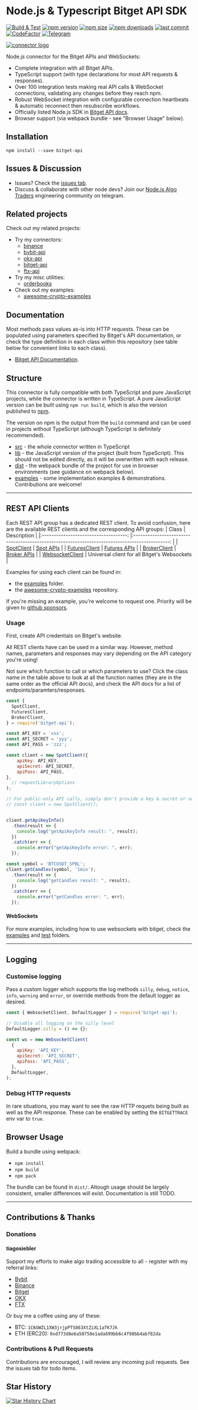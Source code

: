 # Node.js & Typescript Bitget API SDK

[![Build & Test](https://github.com/tiagosiebler/bitget-api/actions/workflows/e2etests.yml/badge.svg?branch=master)](https://github.com/tiagosiebler/bitget-api/actions/workflows/e2etests.yml) [![npm version](https://img.shields.io/npm/v/bitget-api)][1] [![npm size](https://img.shields.io/bundlephobia/min/bitget-api/latest)][1] [![npm downloads](https://img.shields.io/npm/dt/bitget-api)][1]
[![last commit](https://img.shields.io/github/last-commit/tiagosiebler/bitget-api)][1]
[![CodeFactor](https://www.codefactor.io/repository/github/tiagosiebler/bitget-api/badge)](https://www.codefactor.io/repository/github/tiagosiebler/bitget-api) [![Telegram](https://img.shields.io/badge/chat-on%20telegram-blue.svg)](https://t.me/nodetraders)

[![connector logo](https://github.com/tiagosiebler/bitget-api/blob/master/docs/images/logo1.png?raw=true)][1]

[1]: https://www.npmjs.com/package/bitget-api

Node.js connector for the Bitget APIs and WebSockets:

- Complete integration with all Bitget APIs.
- TypeScript support (with type declarations for most API requests & responses).
- Over 100 integration tests making real API calls & WebSocket connections, validating any changes before they reach npm.
- Robust WebSocket integration with configurable connection heartbeats & automatic reconnect then resubscribe workflows.
- Officially listed Node.js SDK in [Bitget API docs](https://bitgetlimited.github.io/apidoc/en/spot/#sdk-code-example).
- Browser support (via webpack bundle - see "Browser Usage" below).

## Installation

`npm install --save bitget-api`

## Issues & Discussion

- Issues? Check the [issues tab](https://github.com/tiagosiebler/bitget-api/issues).
- Discuss & collaborate with other node devs? Join our [Node.js Algo Traders](https://t.me/nodetraders) engineering community on telegram.

## Related projects

Check out my related projects:

- Try my connectors:
  - [binance](https://www.npmjs.com/package/binance)
  - [bybit-api](https://www.npmjs.com/package/bybit-api)
  - [okx-api](https://www.npmjs.com/package/okx-api)
  - [bitget-api](https://www.npmjs.com/package/bitget-api)
  - [ftx-api](https://www.npmjs.com/package/ftx-api)
- Try my misc utilities:
  - [orderbooks](https://www.npmjs.com/package/orderbooks)
- Check out my examples:
  - [awesome-crypto-examples](https://github.com/tiagosiebler/awesome-crypto-examples)

## Documentation

Most methods pass values as-is into HTTP requests. These can be populated using parameters specified by Bitget's API documentation, or check the type definition in each class within this repository (see table below for convenient links to each class).

- [Bitget API Documentation](https://www.bitget.com/docs-v5/en/#rest-api).

## Structure

This connector is fully compatible with both TypeScript and pure JavaScript projects, while the connector is written in TypeScript. A pure JavaScript version can be built using `npm run build`, which is also the version published to [npm](https://www.npmjs.com/package/bitget-api).

The version on npm is the output from the `build` command and can be used in projects without TypeScript (although TypeScript is definitely recommended).

- [src](./src) - the whole connector written in TypeScript
- [lib](./lib) - the JavaScript version of the project (built from TypeScript). This should not be edited directly, as it will be overwritten with each release.
- [dist](./dist) - the webpack bundle of the project for use in browser environments (see guidance on webpack below).
- [examples](./examples) - some implementation examples & demonstrations. Contributions are welcome!

---

## REST API Clients

Each REST API group has a dedicated REST client. To avoid confusion, here are the available REST clients and the corresponding API groups:
| Class | Description |
|:------------------------------------: |:---------------------------------------------------------------------------------------------: |
| [SpotClient](src/spot-client.ts) | [Spot APIs](https://bitgetlimited.github.io/apidoc/en/spot/#introduction) |
| [FuturesClient](src/futures-client.ts) | [Futures APIs](https://bitgetlimited.github.io/apidoc/en/mix/#introduction) |
| [BrokerClient](src/broker-client.ts) | [Broker APIs](https://bitgetlimited.github.io/apidoc/en/broker/#introduction) |
| [WebsocketClient](src/websocket-client.ts) | Universal client for all Bitget's Websockets |

Examples for using each client can be found in:

- the [examples](./examples) folder.
- the [awesome-crypto-examples](https://github.com/tiagosiebler/awesome-crypto-examples) repository.

If you're missing an example, you're welcome to request one. Priority will be given to [github sponsors](https://github.com/sponsors/tiagosiebler).

### Usage

First, create API credentials on Bitget's website.

All REST clients have can be used in a similar way. However, method names, parameters and responses may vary depending on the API category you're using!

Not sure which function to call or which parameters to use? Click the class name in the table above to look at all the function names (they are in the same order as the official API docs), and check the API docs for a list of endpoints/paramters/responses.

```javascript
const {
  SpotClient,
  FuturesClient,
  BrokerClient,
} = require('bitget-api');

const API_KEY = 'xxx';
const API_SECRET = 'yyy';
const API_PASS = 'zzz';

const client = new SpotClient({
    apiKey: API_KEY,
    apiSecret: API_SECRET,
    apiPass: API_PASS,
},
  // requestLibraryOptions
);

// For public-only API calls, simply don't provide a key & secret or set them to undefined
// const client = new SpotClient();


client.getApiKeyInfo()
  .then(result => {
    console.log("getApiKeyInfo result: ", result);
  })
  .catch(err => {
    console.error("getApiKeyInfo error: ", err);
  });

const symbol = 'BTCUSDT_SPBL';
client.getCandles(symbol, '1min');
  .then(result => {
    console.log("getCandles result: ", result);
  })
  .catch(err => {
    console.error("getCandles error: ", err);
  });
```

#### WebSockets

For more examples, including how to use websockets with bitget, check the [examples](./examples/) and [test](./test/) folders.

---

## Logging

### Customise logging

Pass a custom logger which supports the log methods `silly`, `debug`, `notice`, `info`, `warning` and `error`, or override methods from the default logger as desired.

```javascript
const { WebsocketClient, DefaultLogger } = require('bitget-api');

// Disable all logging on the silly level
DefaultLogger.silly = () => {};

const ws = new WebsocketClient(
  {
    apiKey: 'API_KEY',
    apiSecret: 'API_SECRET',
    apiPass: 'API_PASS',
  },
  DefaultLogger,
);
```

### Debug HTTP requests

In rare situations, you may want to see the raw HTTP requets being built as well as the API response. These can be enabled by setting the `BITGETTRACE` env var to `true`.

## Browser Usage

Build a bundle using webpack:

- `npm install`
- `npm build`
- `npm pack`

The bundle can be found in `dist/`. Altough usage should be largely consistent, smaller differences will exist. Documentation is still TODO.

---

## Contributions & Thanks

### Donations

#### tiagosiebler

Support my efforts to make algo trading accessible to all - register with my referral links:

- [Bybit](https://www.bybit.com/en-US/register?affiliate_id=9410&language=en-US&group_id=0&group_type=1)
- [Binance](https://www.binance.com/en/register?ref=20983262)
- [Bitget](https://partner.bitget.com/bg/ZNM295)
- [OKX](https://www.okx.com/join/18504944)
- [FTX](https://ftx.com/referrals#a=ftxapigithub)

Or buy me a coffee using any of these:

- BTC: `1C6GWZL1XW3jrjpPTS863XtZiXL1aTK7Jk`
- ETH (ERC20): `0xd773d8e6a50758e1ada699bb6c4f98bb4abf82da`

### Contributions & Pull Requests

Contributions are encouraged, I will review any incoming pull requests. See the issues tab for todo items.

## Star History

[![Star History Chart](https://api.star-history.com/svg?repos=tiagosiebler/bitget-api,tiagosiebler/bybit-api,tiagosiebler/binance,tiagosiebler/orderbooks,tiagosiebler/okx-api,tiagosiebler/awesome-crypto-examples,tiagosiebler/ftx-api&type=Date)](https://star-history.com/#tiagosiebler/bitget-api&tiagosiebler/bybit-api&tiagosiebler/binance&tiagosiebler/orderbooks&tiagosiebler/okx-api&tiagosiebler/awesome-crypto-examples&tiagosiebler/ftx-api&Date)
